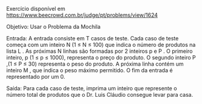 Exercício disponível em https://www.beecrowd.com.br/judge/pt/problems/view/1624

Objetivo: Usar o Problema da Mochila

Entrada: A entrada consiste em T casos de teste. Cada caso de teste começa com um inteiro N (1 ≤ N ≤ 100) que indica o número de produtos na lista L . As próximas N linhas são formadas por 2 inteiros p e P . O primeiro inteiro, p (1 ≤ p ≤ 1000), representa o preço do produto. O segundo inteiro P ,(1 ≤ P ≤ 30) representa o peso do produto. A próxima linha contém um inteiro M , que indica o peso máximo permitido. O fim da entrada é representado por um 0.

Saída: Para cada caso de teste, imprima um inteiro que represente o número total de produtos que o Dr. Luis Cláudio consegue levar para casa.